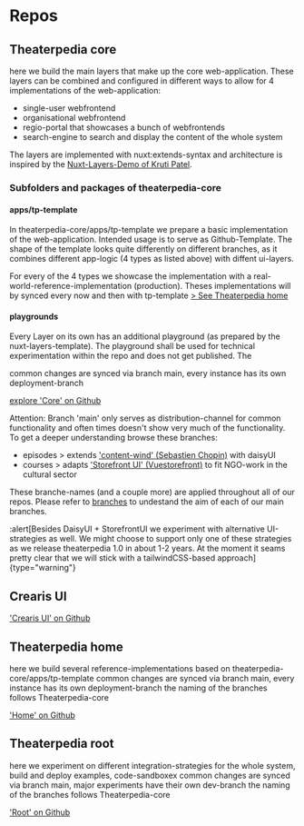 # Repos

## Theaterpedia core
here we build the main layers that make up the core web-application. These layers can be combined and configured in different ways to allow for 4 implementations of the web-application:
- single-user webfrontend
- organisational webfrontend
- regio-portal that showcases a bunch of webfrontends
- search-engine to search and display the content of the whole system

The layers are implemented with nuxt:extends-syntax and architecture is inspired by the [Nuxt-Layers-Demo of Kruti Patel](https://krutiepatel.com/blog/nuxt-layers-unwrapped/).

### Subfolders and packages of theaterpedia-core

#### apps/tp-template
In theaterpedia-core/apps/tp-template we prepare a basic implementation of the web-application. Intended usage is to serve as Github-Template.
The shape of the template looks quite differently on different branches, as it combines different app-logic (4 types as listed above) with diffent ui-layers.

For every of the 4 types we showcase the implementation with a real-world-reference-implementation (production). Theses implementations will by synced every now and then with tp-template [> See Theaterpedia home](#theaterpedia-home)

#### playgrounds
Every Layer on its own has an additional playground (as prepared by the nuxt-layers-template).
The playground shall be used for technical experimentation within the repo and does not get published.
The

common changes are synced via branch main, every instance has its own deployment-branch


[explore 'Core' on Github](https://github.com/theaterpedia/theaterpedia-core)

Attention: Branch 'main' only serves as distribution-channel for common functionality and often times doesn't show very much of the functionality. To get a deeper understanding browse these branches:
- episodes > extends ['content-wind' (Sebastien Chopin)](https://github.com/Atinux/content-wind) with daisyUI
- courses > adapts ['Storefront UI' (Vuestorefront)]() to fit NGO-work in the cultural sector

These branche-names (and a couple more) are applied throughout all of our repos. Please refer to [branches](branches) to undestand the aim of each of our main branches.

:alert[Besides DaisyUI + StorefrontUI we experiment with alternative UI-strategies as well. We might choose to support only one of these strategies as we release theaterpedia 1.0 in about 1-2 years. At the moment it seams pretty clear that we will stick with a tailwindCSS-based approach]{type="warning"}



## Crearis UI
['Crearis UI' on Github](https://github.com/theaterpedia/crearis-ui)


## Theaterpedia home
here we build several reference-implementations based on theaterpedia-core/apps/tp-template
common changes are synced via branch main, every instance has its own deployment-branch
the naming of the branches follows Theaterpedia-core

['Home' on Github](https://github.com/crearis/theaterpedia-home)


## Theaterpedia root
here we experiment on different integration-strategies for the whole system, build and deploy examples, code-sandboxex
common changes are synced via branch main, major experiments have their own dev-branch
the naming of the branches follows Theaterpedia-core

['Root' on Github](https://github.com/theaterpedia/theaterpedia-root)
